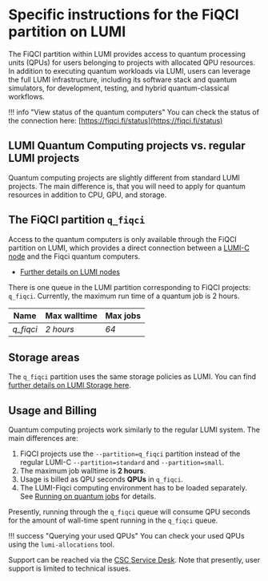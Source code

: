 # Specific instructions for the FiQCI partition on LUMI

The FiQCI partition within LUMI provides access to quantum processing units (QPUs) for users belonging to projects with allocated QPU resources. In addition to executing quantum workloads via LUMI, users can leverage the full LUMI infrastructure, including its software stack and quantum simulators, for development, testing, and hybrid quantum-classical workflows.

!!! info "View status of the quantum computers"
	You can check the status of the connection here: [https://fiqci.fi/status](https://fiqci.fi/status)


## LUMI Quantum Computing projects vs. regular LUMI projects

Quantum computing projects are slightly different from standard LUMI projects. The main difference is, that you will
need to apply for quantum resources in addition to CPU, GPU, and storage.


## The FiQCI partition `q_fiqci`

Access to the quantum computers is only available through the FiQCI partition on LUMI, which provides a direct connection between a [LUMI-C
node](https://docs.lumi-supercomputer.eu/hardware/lumic/) and the Fiqci quantum computers.

* [Further details on LUMI nodes](https://docs.lumi-supercomputer.eu/hardware/)

There is one queue in the LUMI partition corresponding to FiQCI projects: `q_fiqci`. 
Currently, the maximum run time of a quantum job is 2 hours.

| Name      | Max walltime | Max jobs |
| --------- | ------------ | -------- |
| _q_fiqci_ | _2 hours_    | _64_      |


## Storage areas

The `q_fiqci` partition uses the same storage policies as LUMI. You can find [further details on LUMI Storage here](https://docs.lumi-supercomputer.eu/storage/).

## Usage and Billing

Quantum computing projects work similarly to the regular LUMI system. The main differences are:

1. FiQCI projects use the `--partition=q_fiqci` partition instead of the regular LUMI-C `--partition=standard` and `--partition=small`.
2. The maximum job walltime is **2 hours**.
3. Usage is billed as QPU seconds **QPUs** in `q_fiqci`. 
4. The LUMI-Fiqci computing environment has to be loaded separately. See [Running on quantum jobs](./running-quantum-jobs.md) for details.

Presently, running through the `q_fiqci` queue will consume QPU seconds for the amount of wall-time spent running in the `q_fiqci` queue.

!!! success "Querying your used QPUs"
    You can check your used QPUs using the `lumi-allocations` tool. 


Support can be reached via the [CSC Service Desk](../../support/contact.md). Note that presently, user support is limited to technical issues.
